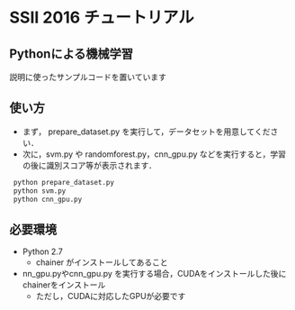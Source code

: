 # SSII 2016 チュートリアル
## Pythonによる機械学習

説明に使ったサンプルコードを置いています

## 使い方

* まず， prepare_dataset.py を実行して，データセットを用意してください．
* 次に，svm.py や randomforest.py，cnn_gpu.py などを実行すると，学習の後に識別スコア等が表示されます．

```python
 python prepare_dataset.py
 python svm.py
 python cnn_gpu.py
```


## 必要環境

* Python 2.7
	* chainer がインストールしてあること
* nn_gpu.pyやcnn_gpu.py を実行する場合，CUDAをインストールした後にchainerをインストール
	* ただし，CUDAに対応したGPUが必要です
